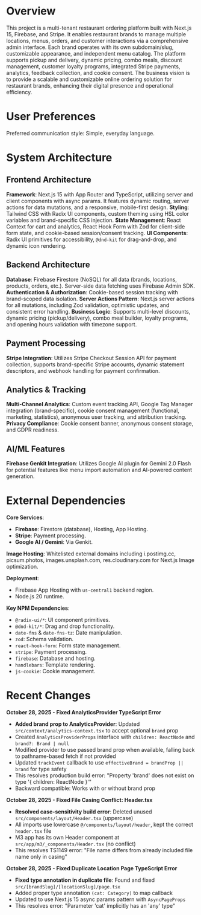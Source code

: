 # Overview

This project is a multi-tenant restaurant ordering platform built with Next.js 15, Firebase, and Stripe. It enables restaurant brands to manage multiple locations, menus, orders, and customer interactions via a comprehensive admin interface. Each brand operates with its own subdomain/slug, customizable appearance, and independent menu catalog. The platform supports pickup and delivery, dynamic pricing, combo meals, discount management, customer loyalty programs, integrated Stripe payments, analytics, feedback collection, and cookie consent. The business vision is to provide a scalable and customizable online ordering solution for restaurant brands, enhancing their digital presence and operational efficiency.

# User Preferences

Preferred communication style: Simple, everyday language.

# System Architecture

## Frontend Architecture

**Framework**: Next.js 15 with App Router and TypeScript, utilizing server and client components with async params. It features dynamic routing, server actions for data mutations, and a responsive, mobile-first design.
**Styling**: Tailwind CSS with Radix UI components, custom theming using HSL color variables and brand-specific CSS injection.
**State Management**: React Context for cart and analytics, React Hook Form with Zod for client-side form state, and cookie-based session/consent tracking.
**UI Components**: Radix UI primitives for accessibility, `@dnd-kit` for drag-and-drop, and dynamic icon rendering.

## Backend Architecture

**Database**: Firebase Firestore (NoSQL) for all data (brands, locations, products, orders, etc.). Server-side data fetching uses Firebase Admin SDK.
**Authentication & Authorization**: Cookie-based session tracking with brand-scoped data isolation.
**Server Actions Pattern**: Next.js server actions for all mutations, including Zod validation, optimistic updates, and consistent error handling.
**Business Logic**: Supports multi-level discounts, dynamic pricing (pickup/delivery), combo meal builder, loyalty programs, and opening hours validation with timezone support.

## Payment Processing

**Stripe Integration**: Utilizes Stripe Checkout Session API for payment collection, supports brand-specific Stripe accounts, dynamic statement descriptors, and webhook handling for payment confirmation.

## Analytics & Tracking

**Multi-Channel Analytics**: Custom event tracking API, Google Tag Manager integration (brand-specific), cookie consent management (functional, marketing, statistics), anonymous user tracking, and attribution tracking.
**Privacy Compliance**: Cookie consent banner, anonymous consent storage, and GDPR readiness.

## AI/ML Features

**Firebase Genkit Integration**: Utilizes Google AI plugin for Gemini 2.0 Flash for potential features like menu import automation and AI-powered content generation.

# External Dependencies

**Core Services**:
- **Firebase**: Firestore (database), Hosting, App Hosting.
- **Stripe**: Payment processing.
- **Google AI / Gemini**: Via Genkit.

**Image Hosting**: Whitelisted external domains including i.postimg.cc, picsum.photos, images.unsplash.com, res.cloudinary.com for Next.js Image optimization.

**Deployment**:
- Firebase App Hosting with `us-central1` backend region.
- Node.js 20 runtime.

**Key NPM Dependencies**:
- `@radix-ui/*`: UI component primitives.
- `@dnd-kit/*`: Drag and drop functionality.
- `date-fns` & `date-fns-tz`: Date manipulation.
- `zod`: Schema validation.
- `react-hook-form`: Form state management.
- `stripe`: Payment processing.
- `firebase`: Database and hosting.
- `handlebars`: Template rendering.
- `js-cookie`: Cookie management.

# Recent Changes

**October 28, 2025 - Fixed AnalyticsProvider TypeScript Error**
- **Added brand prop to AnalyticsProvider**: Updated `src/context/analytics-context.tsx` to accept optional `brand` prop
- Created `AnalyticsProviderProps` interface with `children: ReactNode` and `brand?: Brand | null`
- Modified provider to use passed brand prop when available, falling back to pathname-based fetch if not provided
- Updated `trackEvent` callback to use `effectiveBrand = brandProp || brand` for type safety
- This resolves production build error: "Property 'brand' does not exist on type '{ children: ReactNode }'"
- Backward compatible: Works with or without brand prop

**October 28, 2025 - Fixed File Casing Conflict: Header.tsx**
- **Resolved case-sensitivity build error**: Deleted unused `src/components/layout/Header.tsx` (uppercase)
- All imports use lowercase `@/components/layout/header`, kept the correct `header.tsx` file
- M3 app has its own Header component at `src/app/m3/_components/Header.tsx` (no conflict)
- This resolves TS1149 error: "File name differs from already included file name only in casing"

**October 28, 2025 - Fixed Duplicate Location Page TypeScript Error**
- **Fixed type annotation in duplicate file**: Found and fixed `src/[brandSlug]/[locationSlug]/page.tsx`
- Added proper type annotation `(cat: Category)` to map callback
- Updated to use Next.js 15 async params pattern with `AsyncPageProps`
- This resolves error: "Parameter 'cat' implicitly has an 'any' type"